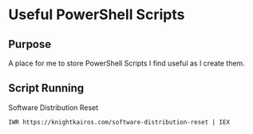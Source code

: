 # Useful PowerShell Scripts

## Purpose

 A place for me to store PowerShell Scripts I find useful as I create them.

## Script Running

Software Distribution Reset

```
IWR https://knightkairos.com/software-distribution-reset | IEX
```